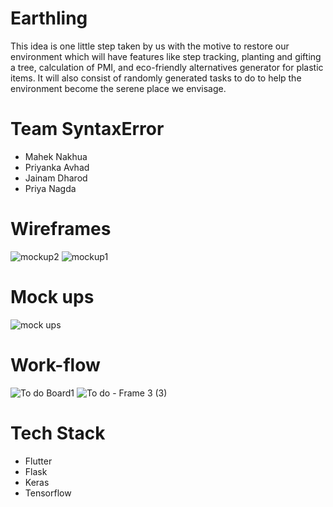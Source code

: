 # Earthling
This idea is one little step taken by us with the motive to
restore our environment which will have features like step
tracking, planting and gifting a tree, calculation of PMI,
and eco-friendly alternatives generator for plastic items. It
will also consist of randomly generated tasks to do to help
the environment become the serene place we envisage.

# Team SyntaxError

- Mahek Nakhua
- Priyanka Avhad
- Jainam Dharod
- Priya Nagda

# Wireframes
![mockup2](https://user-images.githubusercontent.com/64562764/111024195-5160d180-8403-11eb-96fd-05595244e4a6.PNG)
![mockup1](https://user-images.githubusercontent.com/64562764/111024196-5291fe80-8403-11eb-9754-92f12d5dab34.PNG)

# Mock ups
![mock ups](https://user-images.githubusercontent.com/64562764/111040592-a29bb000-8459-11eb-963c-46284b9d75ca.PNG)

# Work-flow
![To do Board1](https://user-images.githubusercontent.com/64562764/111024110-de575b00-8402-11eb-8023-f7a62b90ce11.jpg)
![To do - Frame 3 (3)](https://user-images.githubusercontent.com/64562764/111040567-7c761000-8459-11eb-94b0-50cebac90d88.jpg)


# Tech Stack

- Flutter
- Flask
- Keras
- Tensorflow
